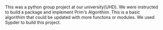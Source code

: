This was a python group project at our university(UHD).We were instructed to build a package and implement Prim's Algorithim.This is a basic algorithim that could be updated with more functons or modules.We used Sypder to build this project.